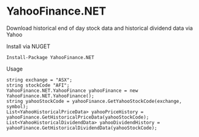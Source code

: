 # YahooFinance.NET
Download historical end of day stock data and historical dividend data via Yahoo

Install via NUGET
```
Install-Package YahooFinance.NET
```

Usage
```
string exchange = "ASX";
string stockCode "AFI";
YahooFinance.NET.YahooFinance yahooFinance = new YahooFinance.NET.YahooFinance();
string yahooStockCode = yahooFinance.GetYahooStockCode(exchange, symbol);
List<YahooHistoricalPriceData> yahooPriceHistory = yahooFinance.GetHistoricalPriceData(yahooStockCode);
List<YahooHistoricalDividendData> yahooDividendHistory = yahooFinance.GetHistoricalDividendData(yahooStockCode);
```
